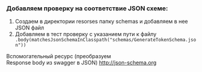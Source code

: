 ### Добавляем проверку на соответствие JSON схеме:

1. Создаем в директории resorses папку schemas и добавляем в нее JSON файл
2. Добавляем в тест проверку c указанием пути к файлу ``` .body(matchesJsonSchemaInClasspath("schemas/GenerateTokenSchema.json"))```

Вспомогательный ресурс (преобразуем 	
Response body из swagger в JSON) http://json-schema.org
